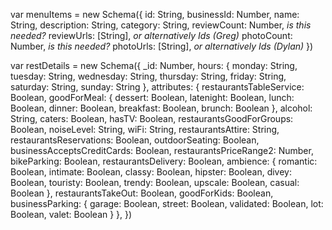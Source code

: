 

<!-- Menu Items -->
var menuItems = new Schema({
	id: String,
	businessId: Number,
	name: String,
	description: String,
	category: String,
	reviewCount: Number, _is this needed?_
	reviewUrls: [String], _or alternatively Ids (Greg)_
	photoCount: Number, _is this needed?_
	photoUrls: [String], _or alternatively Ids (Dylan)_
})

<!-- Restaurant Details -->
var restDetails = new Schema({
	_id: Number,
	hours: {
		monday: String,
		tuesday: String,
		wednesday: String,
		thursday: String,
		friday: String,
		saturday: String,
		sunday: String
	},
	attributes: {
		restaurantsTableService: Boolean,
		goodForMeal: {
			dessert: Boolean,
			latenight: Boolean,
			lunch: Boolean,
			dinner: Boolean,
			breakfast: Boolean,
			brunch: Boolean
		},
		alcohol: String,
		caters: Boolean,
		hasTV: Boolean,
		restaurantsGoodForGroups: Boolean,
		noiseLevel: String,
		wiFi: String,
		restaurantsAttire: String,
		restaurantsReservations: Boolean,
		outdoorSeating: Boolean,
		businessAcceptsCreditCards: Boolean,
		restaurantsPriceRange2: Number,
		bikeParking: Boolean,
		restaurantsDelivery: Boolean,
		ambience: {
			romantic: Boolean,
			intimate: Boolean,
			classy: Boolean,
			hipster: Boolean,
			divey: Boolean,
			touristy: Boolean,
			trendy: Boolean,
			upscale: Boolean,
			casual: Boolean
		},
		restaurantsTakeOut: Boolean,
		goodForKids: Boolean,
		businessParking: {
			garage: Boolean,
			street: Boolean,
			validated: Boolean,
			lot: Boolean,
			valet: Boolean
		}
  },
})
